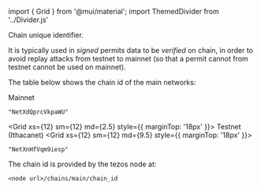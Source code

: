 import { Grid } from '@mui/material';
import ThemedDivider from '../Divider.js'

Chain unique identifier.

It is typically used in *signed* permits data to be *verified* on chain, in order to avoid replay attacks from testnet to mainnet (so that a permit cannot from testnet cannot be used on mainnet).

The table below shows the chain id of the main networks:

<Grid container>
<Grid xs={12} sm={12} md={2.5}>
Mainnet
</Grid>
<Grid xs={12} sm={12} md={9.5}>

`"NetXdQprcVkpaWU"`

</Grid>

<Grid xs={12}>
<ThemedDivider />
</Grid>

<Grid xs={12} sm={12} md={2.5} style={{ marginTop: '18px' }}>
Testnet (Ithacanet)
</Grid>
<Grid xs={12} sm={12} md={9.5} style={{ marginTop: '18px' }}>

`"NetXnHfVqm9iesp"`

</Grid>
</Grid>

The chain id is provided by the tezos node at:
```
<node url>/chains/main/chain_id
```
